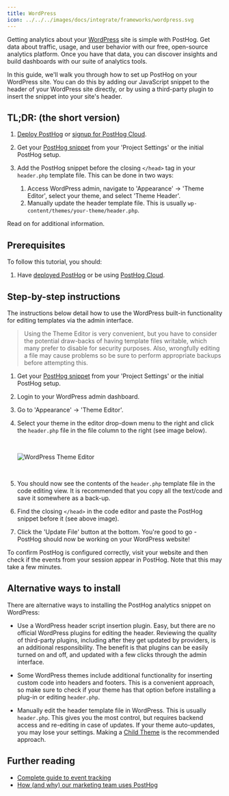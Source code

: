```yaml
---
title: WordPress
icon: ../../../images/docs/integrate/frameworks/wordpress.svg
---
```


Getting analytics about your [WordPress](https://www.wordpress.org/) site is simple with PostHog. Get data about traffic, usage, and user behavior with our free, open-source analytics platform. Once you have that data, you can discover insights and build dashboards with our suite of analytics tools.

In this guide, we'll walk you through how to set up PostHog on your WordPress site. You can do this by adding our JavaScript snippet to the header of your WordPress site directly, or by using a third-party plugin to insert the snippet into your site's header.

## TL;DR: (the short version)

1. [Deploy PostHog](/docs/deployment) or [signup for PostHog Cloud](https://app.posthog.com/signup).

2. Get your [PostHog snippet](/docs/integrate?tab=snippet) from your 'Project Settings' or the initial PostHog setup.

3. Add the PostHog snippet before the closing `</head>` tag in your `header.php` template file. This can be done in two ways:
    1. Access WordPress admin, navigate to 'Appearance' -> 'Theme Editor', select your theme, and select 'Theme Header'.
    2. Manually update the header template file. This is usually `wp-content/themes/your-theme/header.php`.

Read on for additional information.

## Prerequisites

To follow this tutorial, you should:

1. Have [deployed PostHog](/docs/deployment) or be using [PostHog Cloud](https://app.posthog.com/signup).

## Step-by-step instructions

The instructions below detail how to use the WordPress built-in functionality for editing templates via the admin interface.

> Using the Theme Editor is very convenient, but you have to consider the potential draw-backs of having template files writable, which many prefer to disable for security purposes. Also, wrongfully editing a file may cause problems so be sure to perform appropriate backups before attempting this.

1. Get your [PostHog snippet](/docs/integrate) from your 'Project Settings' or the initial PostHog setup.
2. Login to your WordPress admin dashboard.
3. Go to 'Appearance' -> 'Theme Editor'.
4. Select your theme in the editor drop-down menu to the right and click the `header.php` file in the file column to the right (see image below).

    <br />
    
    ![WordPress Theme Editor](../../../images/tutorials/wordpress/wordpress-header-edit.png)
    
    <br />
5. You should now see the contents of the `header.php` template file in the code editing view. It is recommended that you copy all the text/code and save it somewhere as a back-up.
6. Find the closing `</head>` in the code editor and paste the PostHog snippet before it (see above image).
7. Click the 'Update File' button at the bottom. You're good to go - PostHog should now be working on your WordPress website!

To confirm PostHog is configured correctly, visit your website and then check if the events from your session appear in PostHog. Note that this may take a few minutes.

## Alternative ways to install

There are alternative ways to installing the PostHog analytics snippet on WordPress:

* Use a WordPress header script insertion plugin. Easy, but there are no official WordPress plugins for editing the header. Reviewing the quality of third-party plugins, including after they get updated by providers, is an additional responsibility. The benefit is that plugins can be easily turned on and off, and updated with a few clicks through the admin interface. 

* Some WordPress themes include additional functionality for inserting custom code into headers and footers. This is a convenient approach, so make sure to check if your theme has that option before installing a plug-in or editing `header.php`.

* Manually edit the header template file in WordPress. This is usually `header.php`. This gives you the most control, but requires backend access and re-editing in case of updates. If your theme auto-updates, you may lose your settings. Making a [Child Theme](https://developer.wordpress.org/themes/advanced-topics/child-themes/) is the recommended approach.

## Further reading
- [Complete guide to event tracking](/tutorials/event-tracking-guide)
- [How (and why) our marketing team uses PostHog](/blog/posthog-marketing)
